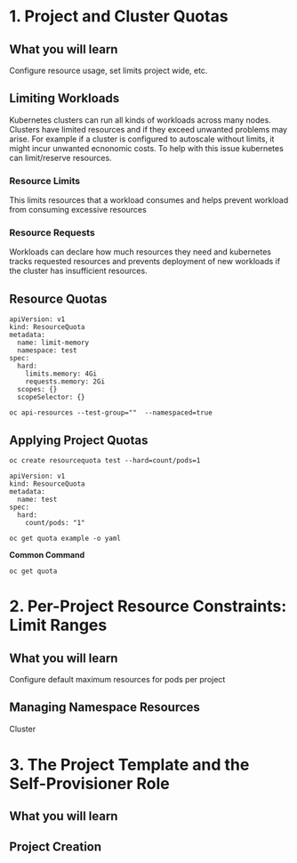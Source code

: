 # 1. Project and Cluster Quotas
## What you will learn
Configure resource usage, set limits project wide, etc.

## Limiting Workloads
Kubernetes clusters can run all kinds of workloads across many nodes. Clusters have limited resources and if they exceed unwanted problems may arise. For example if a cluster is configured to autoscale without limits, it might incur unwanted ecnonomic costs. To help with this issue kubernetes can limit/reserve resources.

### Resource Limits
This limits resources that a workload consumes and helps prevent workload from consuming excessive resources

### Resource Requests
Workloads can declare how much resources they need and kubernetes tracks requested resources and prevents deployment of new workloads if the cluster has insufficient resources.

## Resource Quotas

```
apiVersion: v1
kind: ResourceQuota
metadata:
  name: limit-memory
  namespace: test
spec:
  hard:
    limits.memory: 4Gi
    requests.memory: 2Gi
  scopes: {}
  scopeSelector: {}
```

```
oc api-resources --test-group=""  --namespaced=true
```

## Applying Project Quotas

```
oc create resourcequota test --hard=count/pods=1
```

```
apiVersion: v1
kind: ResourceQuota
metadata:
  name: test
spec:
  hard:
    count/pods: "1"
```

```
oc get quota example -o yaml
```

**Common Command**

```
oc get quota
```

# 2. Per-Project Resource Constraints: Limit Ranges

## What you will learn
Configure default maximum resources for pods per project

## Managing Namespace Resources
Cluster 


# 3. The Project Template and the Self-Provisioner Role

## What you will learn

## Project Creation   
